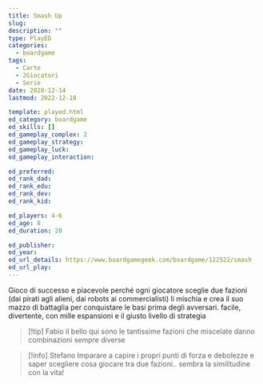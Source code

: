 ```yaml
---
title: Smash Up
slug: 
description: ""
type: PlayED
categories:
  - boardgame
tags:
  - Carte
  - 2Giocatori
  - Serie
date: 2020-12-14
lastmod: 2022-12-18

template: played.html
ed_category: boardgame
ed_skills: []
ed_gameplay_complex: 2
ed_gameplay_strategy: 
ed_gameplay_luck: 
ed_gameplay_interaction: 

ed_preferred: 
ed_rank_dad: 
ed_rank_edu: 
ed_rank_dev: 
ed_rank_kid: 

ed_players: 4-6
ed_age: 8
ed_duration: 20

ed_publisher: 
ed_year: 
ed_url_details: https://www.boardgamegeek.com/boardgame/122522/smash
ed_url_play: 
---
```


Gioco di successo e piacevole perché ogni giocatore sceglie due fazioni (dai pirati agli alieni, dai robots ai commercialisti) li mischia e crea il suo mazzo di battaglia per conquistare le basi prima degli avversari.
facile, divertente, con mille espansioni e il giusto livello di strategia

> [!tip] Fabio
> il bello qui sono le tantissime fazioni che miscelate danno combinazioni sempre diverse

> [!info] Stefano
> Imparare a capire i propri punti di forza e debolezze e saper scegliere cosa giocare tra due fazioni.. sembra la similitudine con la vita!


